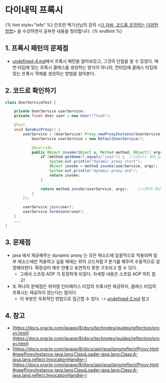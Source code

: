 # 다이내믹 프록시

{% hint style="info" %}
인프런 백기선님의 강의 <[더 자바, 코드를 조작하는 다양한 방법](https://www.inflearn.com/course/the-java-code-manipulation/dashboard)> 을 수강하면서 공부한 내용을 정리합니다.&#x20;
{% endhint %}

## 1. 프록시 패턴의 문제점&#x20;

* [undefined-4.md](undefined-4.md "mention")에서 프록시 패턴을 알아보았고, 그것의 단점을 알 수 있었다. 매번 타입에 맞는 프록시 클래스를 생성하는 방식이 아니라, 런타임에 클래스 타입에 맞는 프록시 객체를 생성하는 방법을 알아본다.&#x20;

## 2. 코드로 확인하기&#x20;

```java
class UserServiceTest {

    private UserService userService;
    private final User user = new User("flash");

    @Test
    void dynamicProxy() {
        userService = (UserService) Proxy.newProxyInstance(UserService.class.getClassLoader(), new Class[]{UserService.class}, new InvocationHandler() {
            UserService userService = new DefaultUserService();

            @Override
            public Object invoke(Object o, Method method, Object[] args) throws Throwable {
                if (method.getName().equals("join")) {  //join() 에만 proxy 적용
                    System.out.println("dynamic proxy start");
                    Object invoke = method.invoke(userService, args);
                    System.out.println("dynamic proxy end");
                    return invoke;
                }

                return method.invoke(userService, args);    //나머지 메소드는 proxy 적용 안됨
            }
        });

        userService.join(user);
        userService.terminate(user);
    }
    ...
}
```



## 3. 문제점&#x20;

* java 에서 제공해주는 dynamic proxy 는 모든 매소드에 일괄적으로 적용되며 일부 매소드에만 적용하고 싶을 때에는 위의 코드처럼 if 분기를 해주어 수동적으로 설정해야한다. 확장성이 매우 안좋고 유연하지 못한 구조라고 할 수 있다.&#x20;
  * 그래서 스프링 AOP 가 등장하게 되었다. 자세항 내용은 스프링 AOP 파트 참고!&#x20;
* 또 하나의 문제점은 위처럼 인터페이스 타입의 프록시만 제공하지, 클래스 타입의 프록시는 제공하지 않는다는 점이다.&#x20;
  * 이 부분은 우회적인 방법으로 접근할 수 있다. -> [undefined-2.md](undefined-2.md "mention")  참고



## 4. 참고&#x20;

* [https://docs.oracle.com/javase/8/docs/technotes/guides/reflection/proxy.html](https://docs.oracle.com/javase/8/docs/technotes/guides/reflection/proxy.html)
* [https://docs.oracle.com/javase/8/docs/api/java/lang/reflect/Proxy.html#newProxyInstance-java.lang.ClassLoader-java.lang.Class:A-java.lang.reflect.InvocationHandler-](https://docs.oracle.com/javase/8/docs/api/java/lang/reflect/Proxy.html#newProxyInstance-java.lang.ClassLoader-java.lang.Class:A-java.lang.reflect.InvocationHandler-)


